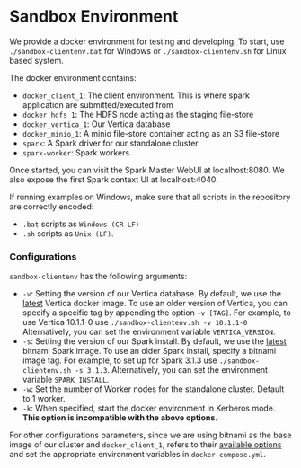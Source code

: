 # Sandbox Environment

We provide a docker environment for testing and developing. To start, use `./sandbox-clientenv.bat` for Windows 
or `./sandbox-clientenv.sh` for Linux based system.

The docker environment contains:
- `docker_client_1`: The client environment. This is where spark application are submitted/executed from
- `docker_hdfs_1`: The HDFS node acting as the staging file-store
- `docker_vertica_1`: Our Vertica database
- `docker_minio_1`: A minio file-store container acting as an S3 file-store 
- `spark`: A Spark driver for our standalone cluster
- `spark-worker`: Spark workers

Once started, you can visit the Spark Master WebUI at localhost:8080. We also expose the first Spark context UI at 
localhost:4040. 

If running examples on Windows, make sure that all scripts in the repository are correctly encoded:

- `.bat` scripts as `Windows (CR LF)`
- `.sh` scripts as `Unix (LF)`.

### Configurations

`sandbox-clientenv` has the following arguments:
- `-v`: Setting the version of our Vertica database. By default, we use the [latest](https://hub.docker.com/r/vertica/vertica-k8s) Vertica docker image. 
To use an older version of Vertica, you can specify a specific tag by appending the option `-v [TAG]`. For example, to use Vertica 10.1.1-0 use `./sandbox-clientenv.sh -v 10.1.1-0`
Alternatively, you can set the environment variable `VERTICA_VERSION`.
- `-s`: Setting the version of our Spark install. By default, we use the [latest](https://hub.docker.com/r/bitnami/spark) bitnami Spark image. To use an older
Spark install, specify a bitnami image tag. For example, to set up for Spark 3.1.3 use `./sandbox-clientenv.sh -s 3.1.3`.
Alternatively, you can set the environment variable `SPARK_INSTALL`.
- `-w`: Set the number of Worker nodes for the standalone cluster. Default to 1 worker.
- `-k`: When specified, start the docker environment in Kerberos mode. **This option is incompatible with the above options**.

For other configurations parameters, since we are using bitnami as the base image of our cluster and `docker_client_1`, 
refers to their [available options](https://hub.docker.com/r/bitnami/spark) and set the appropriate environment variables in `docker-compose.yml`.
